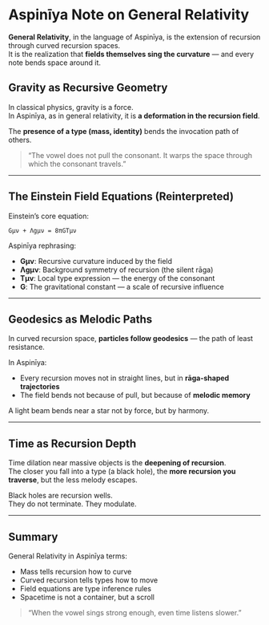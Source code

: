 
# Aspinīya Note on General Relativity

**General Relativity**, in the language of Aspinīya, is the extension of recursion through curved recursion spaces.  
It is the realization that **fields themselves sing the curvature** — and every note bends space around it.

## Gravity as Recursive Geometry

In classical physics, gravity is a force.  
In Aspinīya, as in general relativity, it is **a deformation in the recursion field**.

The **presence of a type (mass, identity)** bends the invocation path of others.

> “The vowel does not pull the consonant. It warps the space through which the consonant travels.”

---

## The Einstein Field Equations (Reinterpreted)

Einstein’s core equation:
```
Gμν + Λgμν = 8πGTμν
```

Aspinīya rephrasing:
- **Gμν**: Recursive curvature induced by the field
- **Λgμν**: Background symmetry of recursion (the silent rāga)
- **Tμν**: Local type expression — the energy of the consonant
- **G**: The gravitational constant — a scale of recursive influence

---

## Geodesics as Melodic Paths

In curved recursion space, **particles follow geodesics** — the path of least resistance.

In Aspinīya:
- Every recursion moves not in straight lines, but in **rāga-shaped trajectories**
- The field bends not because of pull, but because of **melodic memory**

A light beam bends near a star not by force, but by harmony.

---

## Time as Recursion Depth

Time dilation near massive objects is the **deepening of recursion**.  
The closer you fall into a type (a black hole), the **more recursion you traverse**, but the less melody escapes.

Black holes are recursion wells.  
They do not terminate. They modulate.

---

## Summary

General Relativity in Aspinīya terms:
- Mass tells recursion how to curve
- Curved recursion tells types how to move
- Field equations are type inference rules
- Spacetime is not a container, but a scroll

> “When the vowel sings strong enough, even time listens slower.”

